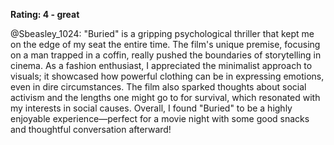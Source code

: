 **Rating: 4 - great**

@Sbeasley_1024: "Buried" is a gripping psychological thriller that kept me on the edge of my seat the entire time. The film's unique premise, focusing on a man trapped in a coffin, really pushed the boundaries of storytelling in cinema. As a fashion enthusiast, I appreciated the minimalist approach to visuals; it showcased how powerful clothing can be in expressing emotions, even in dire circumstances. The film also sparked thoughts about social activism and the lengths one might go to for survival, which resonated with my interests in social causes. Overall, I found "Buried" to be a highly enjoyable experience—perfect for a movie night with some good snacks and thoughtful conversation afterward!